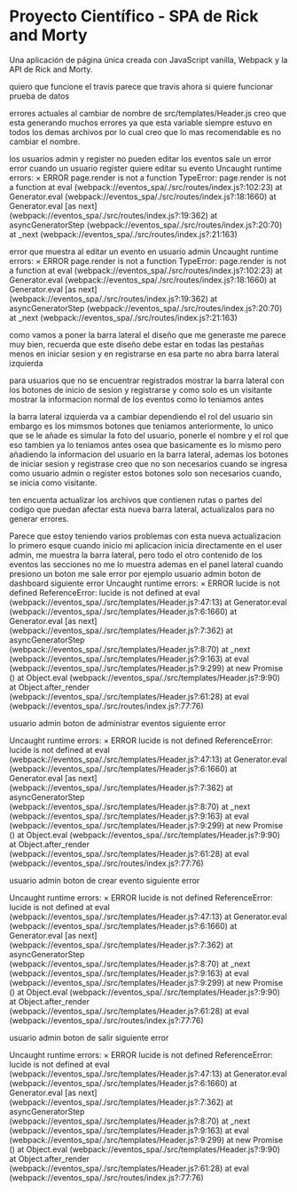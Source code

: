 # Proyecto Científico - SPA de Rick and Morty

Una aplicación de página única creada con JavaScript vanilla, Webpack y la API de Rick and Morty.

quiero que funcione el travis 
parece que travis ahora si quiere funcionar 
prueba de datos 

errores actuales 
al cambiar de nombre de src/templates/Header.js creo que esta generando muchos errores ya que esta variable siempre estuvo en todos los demas archivos por lo cual creo que lo mas recomendable es no cambiar el nombre. 

los usuarios admin y register no pueden editar los eventos sale un error 
error cuando un usuario register quiere editar su evento 
Uncaught runtime errors:
×
ERROR
page.render is not a function
TypeError: page.render is not a function
    at eval (webpack://eventos_spa/./src/routes/index.js?:102:23)
    at Generator.eval (webpack://eventos_spa/./src/routes/index.js?:18:1660)
    at Generator.eval [as next] (webpack://eventos_spa/./src/routes/index.js?:19:362)
    at asyncGeneratorStep (webpack://eventos_spa/./src/routes/index.js?:20:70)
    at _next (webpack://eventos_spa/./src/routes/index.js?:21:163)

error que muestra al editar un evento en usuario admin 
Uncaught runtime errors:
×
ERROR
page.render is not a function
TypeError: page.render is not a function
    at eval (webpack://eventos_spa/./src/routes/index.js?:102:23)
    at Generator.eval (webpack://eventos_spa/./src/routes/index.js?:18:1660)
    at Generator.eval [as next] (webpack://eventos_spa/./src/routes/index.js?:19:362)
    at asyncGeneratorStep (webpack://eventos_spa/./src/routes/index.js?:20:70)
    at _next (webpack://eventos_spa/./src/routes/index.js?:21:163)

como vamos a poner la barra lateral el diseño que me generaste me parece muy bien, recuerda que este diseño debe estar en todas las pestañas menos en iniciar sesion y en registrarse en esa parte no abra barra lateral izquierda 

para usuarios que no se encuentrar registrados mostrar la barra lateral con los botones de inicio de sesion y registrarse y como solo es un visitante mostrar la informacion normal de los eventos como lo teniamos antes 

la barra lateral izquierda va a cambiar dependiendo el rol del usuario sin embargo es los mimsmos botones que teniamos anteriormente, lo unico que se le añade es simular la foto del usuario, ponerle el nombre y el rol que eso tambien ya lo teniamos antes osea que basicamente es lo mismo pero añadiendo la informacion  del usuario en la barra lateral, ademas los botones de iniciar sesion y registrase creo que no son necesarios cuando se ingresa como usuario admin o register estos botones solo son necesarios cuando, se inicia como visitante. 

ten encuenta actualizar los archivos que contienen rutas o partes del codigo que puedan afectar esta nueva barra lateral, actualizalos para no generar errores. 

Parece que estoy teniendo varios problemas con esta nueva actualizacion lo primero esque cuando inicio mi aplicacion inicia directamente en el user admin, me muestra la barra lateral, pero todo el otro contenido de los eventos las secciones no me lo muestra ademas en el panel lateral cuando presiono un boton me sale error por ejemplo 
usuario admin boton de dashboard siguiente error 
Uncaught runtime errors:
×
ERROR
lucide is not defined
ReferenceError: lucide is not defined
    at eval (webpack://eventos_spa/./src/templates/Header.js?:47:13)
    at Generator.eval (webpack://eventos_spa/./src/templates/Header.js?:6:1660)
    at Generator.eval [as next] (webpack://eventos_spa/./src/templates/Header.js?:7:362)
    at asyncGeneratorStep (webpack://eventos_spa/./src/templates/Header.js?:8:70)
    at _next (webpack://eventos_spa/./src/templates/Header.js?:9:163)
    at eval (webpack://eventos_spa/./src/templates/Header.js?:9:299)
    at new Promise (<anonymous>)
    at Object.eval (webpack://eventos_spa/./src/templates/Header.js?:9:90)
    at Object.after_render (webpack://eventos_spa/./src/templates/Header.js?:61:28)
    at eval (webpack://eventos_spa/./src/routes/index.js?:77:76)

usuario admin boton de administrar eventos siguiente error 

Uncaught runtime errors:
×
ERROR
lucide is not defined
ReferenceError: lucide is not defined
    at eval (webpack://eventos_spa/./src/templates/Header.js?:47:13)
    at Generator.eval (webpack://eventos_spa/./src/templates/Header.js?:6:1660)
    at Generator.eval [as next] (webpack://eventos_spa/./src/templates/Header.js?:7:362)
    at asyncGeneratorStep (webpack://eventos_spa/./src/templates/Header.js?:8:70)
    at _next (webpack://eventos_spa/./src/templates/Header.js?:9:163)
    at eval (webpack://eventos_spa/./src/templates/Header.js?:9:299)
    at new Promise (<anonymous>)
    at Object.eval (webpack://eventos_spa/./src/templates/Header.js?:9:90)
    at Object.after_render (webpack://eventos_spa/./src/templates/Header.js?:61:28)
    at eval (webpack://eventos_spa/./src/routes/index.js?:77:76)

usuario admin boton de crear evento siguiente error 

Uncaught runtime errors:
×
ERROR
lucide is not defined
ReferenceError: lucide is not defined
    at eval (webpack://eventos_spa/./src/templates/Header.js?:47:13)
    at Generator.eval (webpack://eventos_spa/./src/templates/Header.js?:6:1660)
    at Generator.eval [as next] (webpack://eventos_spa/./src/templates/Header.js?:7:362)
    at asyncGeneratorStep (webpack://eventos_spa/./src/templates/Header.js?:8:70)
    at _next (webpack://eventos_spa/./src/templates/Header.js?:9:163)
    at eval (webpack://eventos_spa/./src/templates/Header.js?:9:299)
    at new Promise (<anonymous>)
    at Object.eval (webpack://eventos_spa/./src/templates/Header.js?:9:90)
    at Object.after_render (webpack://eventos_spa/./src/templates/Header.js?:61:28)
    at eval (webpack://eventos_spa/./src/routes/index.js?:77:76)

usuario admin boton de salir siguiente error 

Uncaught runtime errors:
×
ERROR
lucide is not defined
ReferenceError: lucide is not defined
    at eval (webpack://eventos_spa/./src/templates/Header.js?:47:13)
    at Generator.eval (webpack://eventos_spa/./src/templates/Header.js?:6:1660)
    at Generator.eval [as next] (webpack://eventos_spa/./src/templates/Header.js?:7:362)
    at asyncGeneratorStep (webpack://eventos_spa/./src/templates/Header.js?:8:70)
    at _next (webpack://eventos_spa/./src/templates/Header.js?:9:163)
    at eval (webpack://eventos_spa/./src/templates/Header.js?:9:299)
    at new Promise (<anonymous>)
    at Object.eval (webpack://eventos_spa/./src/templates/Header.js?:9:90)
    at Object.after_render (webpack://eventos_spa/./src/templates/Header.js?:61:28)
    at eval (webpack://eventos_spa/./src/routes/index.js?:77:76)


